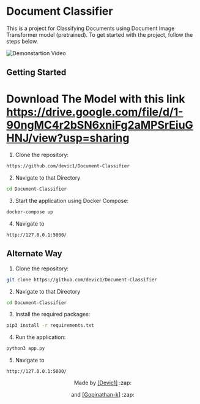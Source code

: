 # Document Classifier

This is a project for Classifying Documents using Document Image Transformer model (pretrained). To get started with the project, follow the steps below.

![Demonstartion Video](https://user-images.githubusercontent.com/64413800/224017074-f8247566-7834-4b31-bf1e-def0ce4abda9.gif)


## Getting Started

# Download The Model with this link https://drive.google.com/file/d/1-90ngMC4r2bSN6xniFg2aMPSrEiuGHNJ/view?usp=sharing

1. Clone the repository:
  ```sh
  https://github.com/devic1/Document-Classifier
  ```
2. Navigate to that Directory 
  ```sh
  cd Document-Classifier
  ```
3. Start the application using Docker Compose:
  ```sh
  docker-compose up
  ```
4. Navigate to 
  ```
  http://127.0.0.1:5000/
  ```
  
## Alternate Way

1. Clone the repository:

  ```sh
  git clone https://github.com/devic1/Document-Classifier
  ```
2. Navigate to that Directory 
  ```sh
  cd Document-Classifier
  ```
3. Install the required packages:
  ```sh
  pip3 install -r requirements.txt
  ```
4. Run the application:
  ```sh
  python3 app.py
  ```
5. Navigate to 
  ```
  http://127.0.0.1:5000/
  ```
  
  
<p align="center">
  Made by <a href="https://github.com/devic1">[Devic1]</a> :zap:
</p>
<p align="center">
  and <a href="https://github.com/Gopinathan-k">[Gopinathan-k]</a> :zap:
</p>
